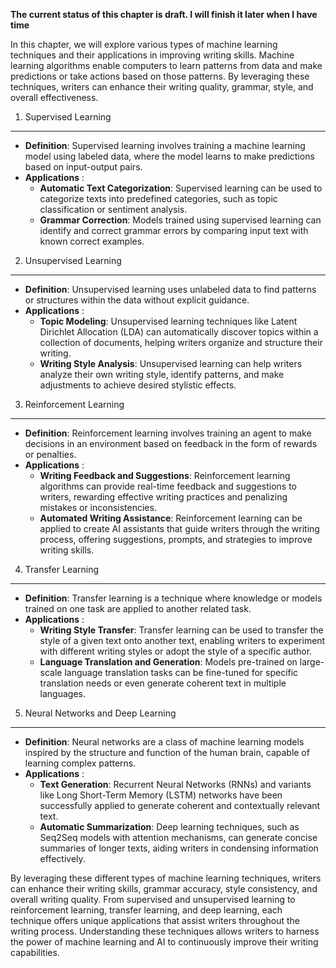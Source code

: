 **The current status of this chapter is draft. I will finish it later when I have time**

In this chapter, we will explore various types of machine learning techniques and their applications in improving writing skills. Machine learning algorithms enable computers to learn patterns from data and make predictions or take actions based on those patterns. By leveraging these techniques, writers can enhance their writing quality, grammar, style, and overall effectiveness.

1. Supervised Learning
----------------------

* **Definition**: Supervised learning involves training a machine learning model using labeled data, where the model learns to make predictions based on input-output pairs.
* **Applications** :
  * **Automatic Text Categorization**: Supervised learning can be used to categorize texts into predefined categories, such as topic classification or sentiment analysis.
  * **Grammar Correction**: Models trained using supervised learning can identify and correct grammar errors by comparing input text with known correct examples.

2. Unsupervised Learning
------------------------

* **Definition**: Unsupervised learning uses unlabeled data to find patterns or structures within the data without explicit guidance.
* **Applications** :
  * **Topic Modeling**: Unsupervised learning techniques like Latent Dirichlet Allocation (LDA) can automatically discover topics within a collection of documents, helping writers organize and structure their writing.
  * **Writing Style Analysis**: Unsupervised learning can help writers analyze their own writing style, identify patterns, and make adjustments to achieve desired stylistic effects.

3. Reinforcement Learning
-------------------------

* **Definition**: Reinforcement learning involves training an agent to make decisions in an environment based on feedback in the form of rewards or penalties.
* **Applications** :
  * **Writing Feedback and Suggestions**: Reinforcement learning algorithms can provide real-time feedback and suggestions to writers, rewarding effective writing practices and penalizing mistakes or inconsistencies.
  * **Automated Writing Assistance**: Reinforcement learning can be applied to create AI assistants that guide writers through the writing process, offering suggestions, prompts, and strategies to improve writing skills.

4. Transfer Learning
--------------------

* **Definition**: Transfer learning is a technique where knowledge or models trained on one task are applied to another related task.
* **Applications** :
  * **Writing Style Transfer**: Transfer learning can be used to transfer the style of a given text onto another text, enabling writers to experiment with different writing styles or adopt the style of a specific author.
  * **Language Translation and Generation**: Models pre-trained on large-scale language translation tasks can be fine-tuned for specific translation needs or even generate coherent text in multiple languages.

5. Neural Networks and Deep Learning
------------------------------------

* **Definition**: Neural networks are a class of machine learning models inspired by the structure and function of the human brain, capable of learning complex patterns.
* **Applications** :
  * **Text Generation**: Recurrent Neural Networks (RNNs) and variants like Long Short-Term Memory (LSTM) networks have been successfully applied to generate coherent and contextually relevant text.
  * **Automatic Summarization**: Deep learning techniques, such as Seq2Seq models with attention mechanisms, can generate concise summaries of longer texts, aiding writers in condensing information effectively.

By leveraging these different types of machine learning techniques, writers can enhance their writing skills, grammar accuracy, style consistency, and overall writing quality. From supervised and unsupervised learning to reinforcement learning, transfer learning, and deep learning, each technique offers unique applications that assist writers throughout the writing process. Understanding these techniques allows writers to harness the power of machine learning and AI to continuously improve their writing capabilities.
